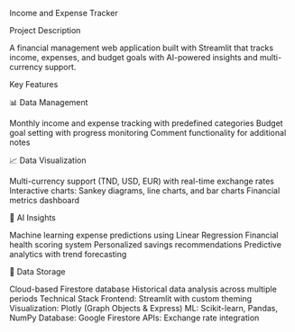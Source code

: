 Income and Expense Tracker


Project Description

A financial management web application built with Streamlit that tracks income, expenses, and budget goals with AI-powered insights and multi-currency support.

Key Features

📊 Data Management

Monthly income and expense tracking with predefined categories
Budget goal setting with progress monitoring
Comment functionality for additional notes

📈 Data Visualization

Multi-currency support (TND, USD, EUR) with real-time exchange rates
Interactive charts: Sankey diagrams, line charts, and bar charts
Financial metrics dashboard

🤖 AI Insights


Machine learning expense predictions using Linear Regression
Financial health scoring system
Personalized savings recommendations
Predictive analytics with trend forecasting

💾 Data Storage

Cloud-based Firestore database
Historical data analysis across multiple periods
Technical Stack
Frontend: Streamlit with custom theming
Visualization: Plotly (Graph Objects & Express)
ML: Scikit-learn, Pandas, NumPy
Database: Google Firestore
APIs: Exchange rate integration
